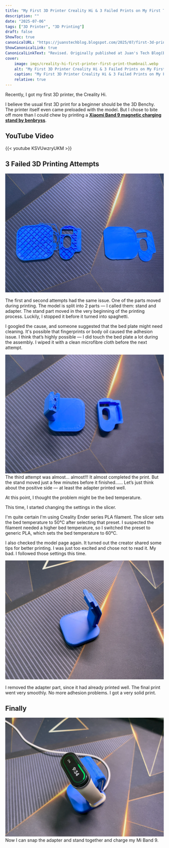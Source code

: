 ```yaml
---
title: "My First 3D Printer Creality Hi & 3 Failed Prints on My First Try!"
description: ""
date: "2025-07-06"
tags: ["3D Printer", "3D Printing"]
draft: false
ShowToc: true
canonicalURL: "https://juanstechblog.blogspot.com/2025/07/first-3d-printer-creality-hi.html"
ShowCanonicalLink: true
CanonicalLinkText: "Revised. Originally published at Juan's Tech Blog(Blogger/Blogspot)"
cover:
    image: imgs/creality-hi-first-printer-first-print-thumbnail.webp
    alt: "My First 3D Printer Creality Hi & 3 Failed Prints on My First Try!"
    caption: "My First 3D Printer Creality Hi & 3 Failed Prints on My First Try!"
    relative: true
---
```


Recently, I got my first 3D printer, the Creality Hi.

I believe the usual first 3D print for a beginner should be the 3D Benchy. The printer itself even came preloaded with the model. But I chose to bite off more than I could chew by printing a **[Xiaomi Band 9 magnetic charging stand by benbryss](https://www.printables.com/model/1056340-mi-band-9-magnetic-charging-stand)**.

## YouTube Video
{{< youtube KSVUwzryUKM >}}

## 3 Failed 3D Printing Attempts

![First(left) and second attempts to print the Xiao mi band 9 magnetic charging stand](imgs/first-second-attempts-3d-printing-xiao-mi-band-9-stand.webp)

The first and second attempts had the same issue. One of the parts moved during printing. The model is split into 2 parts — I called them: stand and adapter. The stand part moved in the very beginning of the printing process. Luckily, I stopped it before it turned into spaghetti.

I googled the cause, and someone suggested that the bed plate might need cleaning. It's possible that fingerprints or body oil caused the adhesion issue. I think that’s highly possible — I did touch the bed plate a lot during the assembly. I wiped it with a clean microfibre cloth before the next attempt.

![Third attempt to print the Xiao mi band 9 magnetic charging stand](imgs/third-attempt-3d-printing-xiao-mi-band-9-stand.webp)
The third attempt was almost... almost!!! It almost completed the print. But the stand moved just a few minutes before it finished...... Let’s just think about the positive side — at least the adapter printed well.

At this point, I thought the problem might be the bed temperature.

This time, I started changing the settings in the slicer.

I'm quite certain I'm using Creality Ender series PLA filament. The slicer sets the bed temperature to 50°C after selecting that preset. I suspected the filament needed a higher bed temperature, so I switched the preset to generic PLA, which sets the bed temperature to 60°C.

I also checked the model page again. It turned out the creator shared some tips for better printing. I was just too excited and chose not to read it. My bad. I followed those settings this time.

![3D printed Xiao mi band 9 magnetic charging stand only](imgs/3d-printed-xiao-mi-band-9-stand-only.webp)

I removed the adapter part, since it had already printed well. The final print went very smoothly. No more adhesion problems. I got a very solid print.

## Finally
![3D printed Xiao Mi band 9 magnetic charging stand in-use](imgs/3d-printed-xiao-mi-band-9-stand-in-use.webp)
Now I can snap the adapter and stand together and charge my Mi Band 9.
